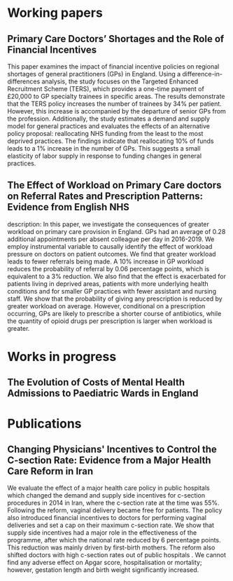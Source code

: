 # Working papers
## Primary Care Doctors’ Shortages and the Role of Financial Incentives
This paper examines the impact of financial incentive policies on regional shortages of general practitioners (GPs) in England. Using a difference-in-differences analysis, the study focuses on the Targeted Enhanced Recruitment Scheme (TERS), which provides a one-time payment of £20,000 to GP specialty trainees in specific areas. The results demonstrate that the TERS policy increases the number of trainees by 34% per patient. However, this increase is accompanied by the departure of senior GPs from the profession. Additionally, the study estimates a demand and supply model for general practices and evaluates the effects of an alternative policy proposal: reallocating NHS funding from the least to the most deprived practices. The findings indicate that reallocating 10% of funds leads to a 1% increase in the number of GPs. This suggests a small elasticity of labor supply in response to funding changes in general practices.
## The Effect of Workload on Primary Care doctors on Referral Rates and Prescription Patterns: Evidence from English NHS

description: In this paper, we investigate the consequences of greater workload on primary care provision in England. GPs had an average of 0.28 additional appointments per absent colleague per day in 2016-2019. We employ instrumental variable to causally identify the effect of workload pressure on doctors on patient outcomes. We find that greater workload leads to fewer referrals being made. A 10% increase in GP workload reduces the probability of referral by 0.06 percentage points, which is equivalent to a 3% reduction. We also find that the effect is exacerbated for patients living in deprived areas, patients with more underlying health conditions and for smaller GP practices with fewer assistant and nursing staff. We show that the probability of giving any prescription is reduced by greater workload on average. However, conditional on a prescription occurring, GPs are likely to prescribe a shorter course of antibiotics, while the quantity of opioid drugs per prescription is larger when workload is greater.

# Works in progress
## The Evolution of Costs of Mental Health Admissions to Paediatric Wards in England

# Publications
## Changing Physicians' Incentives to Control the C-section Rate: Evidence from a Major Health Care Reform in Iran
We evaluate the effect of a major health care policy in public hospitals which changed the demand and supply side incentives for c-section procedures in 2014 in Iran, where the c-section rate at the time was 55\%. Following the reform, vaginal delivery became free for patients. The policy also introduced financial incentives to doctors for performing vaginal deliveries and set a cap on their maximum c-section rate. We show that supply side incentives had a major role in the effectiveness of the programme, after which the national rate reduced by 6 percentage points. This reduction was mainly driven by first-birth mothers. The reform also shifted doctors with high c-section rates out of public hospitals . We cannot find any adverse effect on Apgar score, hospitalisation or mortality; however, gestation length and birth weight significantly increased.




